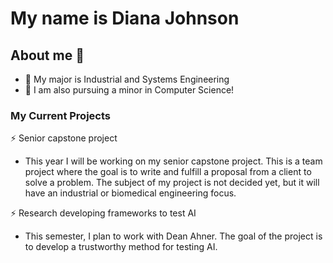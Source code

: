 # My name is Diana Johnson

## About me 🌻
- 🏫 My major is Industrial and Systems Engineering
- 🌱 I am also pursuing a minor in Computer Science!

### My Current Projects
⚡ Senior capstone project
- This year I will be working on my senior capstone project. This is a team project where the goal is to write and fulfill a proposal from a client to solve a problem. The subject of my project is not decided yet, but it will have an industrial or biomedical engineering focus.
    
⚡ Research developing frameworks to test AI
- This semester, I plan to work with Dean Ahner. The goal of the project is to develop a trustworthy method for testing AI.
